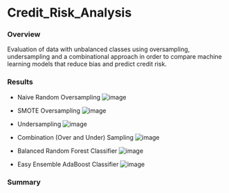# Credit_Risk_Analysis
### Overview
Evaluation of data with unbalanced classes using oversampling, undersampling and a combinational approach in order to compare machine learning models that reduce bias and predict credit risk.

### Results
 - Naive Random Oversampling
   ![image](https://user-images.githubusercontent.com/81878169/132171103-cce5c8b9-14b7-4512-ad31-e964e0b4c017.png)

- SMOTE Oversampling
  ![image](https://user-images.githubusercontent.com/81878169/132171183-ae96b5f4-0e26-44f9-bad0-679d0d940abe.png)

- Undersampling
  ![image](https://user-images.githubusercontent.com/81878169/132171284-3254dcd3-0ad1-41a5-ac4f-c83f2ea217d7.png)

- Combination (Over and Under) Sampling
  ![image](https://user-images.githubusercontent.com/81878169/132171403-3cc5fc3e-e326-4bfb-8b34-18598f34705a.png)
  
- Balanced Random Forest Classifier
  ![image](https://user-images.githubusercontent.com/81878169/132171805-2d13c448-e534-4aed-bcb5-f697b68507cb.png)

- Easy Ensemble AdaBoost Classifier
  ![image](https://user-images.githubusercontent.com/81878169/132171959-adfb5a6a-948e-441b-ab0c-791929de2355.png)



### Summary
